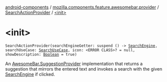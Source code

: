 [android-components](../../index.md) / [mozilla.components.feature.awesomebar.provider](../index.md) / [SearchActionProvider](index.md) / [&lt;init&gt;](./-init-.md)

# &lt;init&gt;

`SearchActionProvider(searchEngineGetter: suspend () -> `[`SearchEngine`](../../mozilla.components.browser.search/-search-engine/index.md)`, searchUseCase: `[`SearchUseCase`](../../mozilla.components.feature.search/-search-use-cases/-search-use-case/index.md)`, icon: <ERROR CLASS>? = null, showDescription: `[`Boolean`](https://kotlinlang.org/api/latest/jvm/stdlib/kotlin/-boolean/index.html)` = true)`

An [AwesomeBar.SuggestionProvider](../../mozilla.components.concept.awesomebar/-awesome-bar/-suggestion-provider/index.md) implementation that returns a suggestion that mirrors the
entered text and invokes a search with the given [SearchEngine](../../mozilla.components.browser.search/-search-engine/index.md) if clicked.

